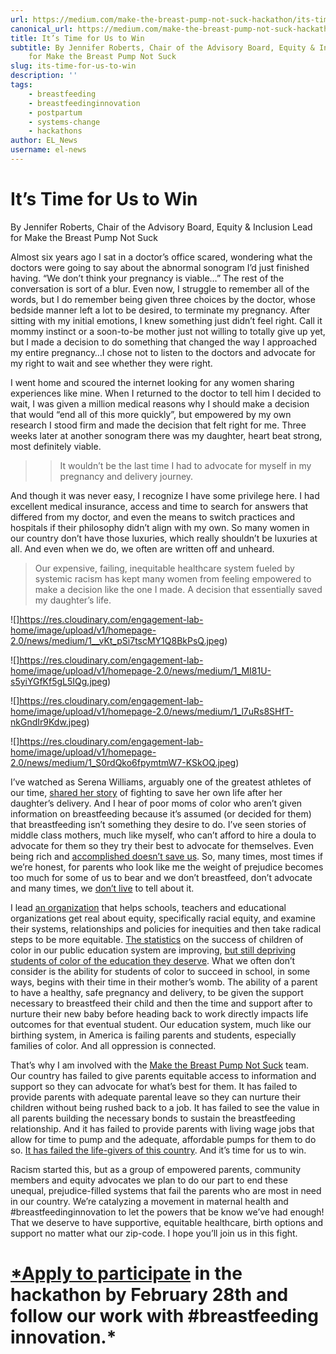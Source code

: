 ```yaml
---
url: https://medium.com/make-the-breast-pump-not-suck-hackathon/its-time-for-us-to-win-36d39083c60c
canonical_url: https://medium.com/make-the-breast-pump-not-suck-hackathon/its-time-for-us-to-win-36d39083c60c
title: It’s Time for Us to Win
subtitle: By Jennifer Roberts, Chair of the Advisory Board, Equity & Inclusion Lead
    for Make the Breast Pump Not Suck
slug: its-time-for-us-to-win
description: ''
tags:
    - breastfeeding
    - breastfeedinginnovation
    - postpartum
    - systems-change
    - hackathons
author: EL_News
username: el-news
---
```


# It’s Time for Us to Win

By Jennifer Roberts, Chair of the Advisory Board, Equity & Inclusion Lead for Make the Breast Pump Not Suck

Almost six years ago I sat in a doctor’s office scared, wondering what the doctors were going to say about the abnormal sonogram I’d just finished having. “We don’t think your pregnancy is viable…” The rest of the conversation is sort of a blur. Even now, I struggle to remember all of the words, but I do remember being given three choices by the doctor, whose bedside manner left a lot to be desired, to terminate my pregnancy. After sitting with my initial emotions, I knew something just didn’t feel right. Call it mommy instinct or a soon-to-be mother just not willing to totally give up yet, but I made a decision to do something that changed the way I approached my entire pregnancy…I chose not to listen to the doctors and advocate for my right to wait and see whether they were right.

I went home and scoured the internet looking for any women sharing experiences like mine. When I returned to the doctor to tell him I decided to wait, I was given a million medical reasons why I should make a decision that would “end all of this more quickly”, but empowered by my own research I stood firm and made the decision that felt right for me. Three weeks later at another sonogram there was my daughter, heart beat strong, most definitely viable.

> > It wouldn’t be the last time I had to advocate for myself in my pregnancy and delivery journey.

And though it was never easy, I recognize I have some privilege here. I had excellent medical insurance, access and time to search for answers that differed from my doctor, and even the means to switch practices and hospitals if their philosophy didn’t align with my own. So many women in our country don’t have those luxuries, which really shouldn’t be luxuries at all. And even when we do, we often are written off and unheard.

> Our expensive, failing, inequitable healthcare system fueled by systemic racism has kept many women from feeling empowered to make a decision like the one I made. A decision that essentially saved my daughter’s life.

![]https://res.cloudinary.com/engagement-lab-home/image/upload/v1/homepage-2.0/news/medium/1__vKt_pSi7tscMY1Q8BkPsQ.jpeg)

![]https://res.cloudinary.com/engagement-lab-home/image/upload/v1/homepage-2.0/news/medium/1_MI81U-s5yiYGfKf5gL5IQg.jpeg)

![]https://res.cloudinary.com/engagement-lab-home/image/upload/v1/homepage-2.0/news/medium/1_l7uRs8SHfT-nkGndIr9Kdw.jpeg)

![]https://res.cloudinary.com/engagement-lab-home/image/upload/v1/homepage-2.0/news/medium/1_S0rdQko6fpymtmW7-KSkOQ.jpeg)

I’ve watched as Serena Williams, arguably one of the greatest athletes of our time, [shared her story](https://qz.com/1177004/serena-williamss-terrifying-childbirth-story/) of fighting to save her own life after her daughter’s delivery. And I hear of poor moms of color who aren’t given information on breastfeeding because it’s assumed (or decided for them) that breastfeeding isn’t something they desire to do. I’ve seen stories of middle class mothers, much like myself, who can’t afford to hire a doula to advocate for them so they try their best to advocate for themselves. Even being rich and [accomplished doesn’t save us](https://www.propublica.org/article/nothing-protects-black-women-from-dying-in-pregnancy-and-childbirth). So, many times, most times if we’re honest, for parents who look like me the weight of prejudice becomes too much for some of us to bear and we don’t breastfeed, don’t advocate and many times, we [don’t live](https://www.npr.org/2017/12/07/568948782/black-mothers-keep-dying-after-giving-birth-shalon-irvings-story-explains-why) to tell about it.

I lead [an organization](http://versededucationgroup.com/) that helps schools, teachers and educational organizations get real about equity, specifically racial equity, and examine their systems, relationships and policies for inequities and then take radical steps to be more equitable. [The statistics](https://nces.ed.gov/programs/raceindicators/) on the success of children of color in our public education system are improving, [but still depriving students of color of the education they deserve](https://www.theatlantic.com/education/archive/2016/10/how-the-stress-of-racism-affects-learning/503567/). What we often don’t consider is the ability for students of color to succeed in school, in some ways, begins with their time in their mother’s womb. The ability of a parent to have a healthy, safe pregnancy and delivery, to be given the support necessary to breastfeed their child and then the time and support after to nurture their new baby before heading back to work directly impacts life outcomes for that eventual student. Our education system, much like our birthing system, in America is failing parents and students, especially families of color. And all oppression is connected.

That’s why I am involved with the [Make the Breast Pump Not Suck](https://www.makethebreastpumpnotsuck.com/) team. Our country has failed to give parents equitable access to information and support so they can advocate for what’s best for them. It has failed to provide parents with adequate parental leave so they can nurture their children without being rushed back to a job. It has failed to see the value in all parents building the necessary bonds to sustain the breastfeeding relationship. And it has failed to provide parents with living wage jobs that allow for time to pump and the adequate, affordable pumps for them to do so. [It has failed the life-givers of this country](http://www.cnn.com/2017/11/15/health/black-women-maternal-mortality/index.html). And it’s time for us to win.

Racism started this, but as a group of empowered parents, community members and equity advocates we plan to do our part to end these unequal, prejudice-filled systems that fail the parents who are most in need in our country. We’re catalyzing a movement in maternal health and #breastfeedinginnovation to let the powers that be know we’ve had enough! That we deserve to have supportive, equitable healthcare, birth options and support no matter what our zip-code. I hope you’ll join us in this fight.

# [\*Apply to participate](https://www.makethebreastpumpnotsuck.com/participate/) in the hackathon by February 28th and follow our work with #breastfeeding innovation.\*

